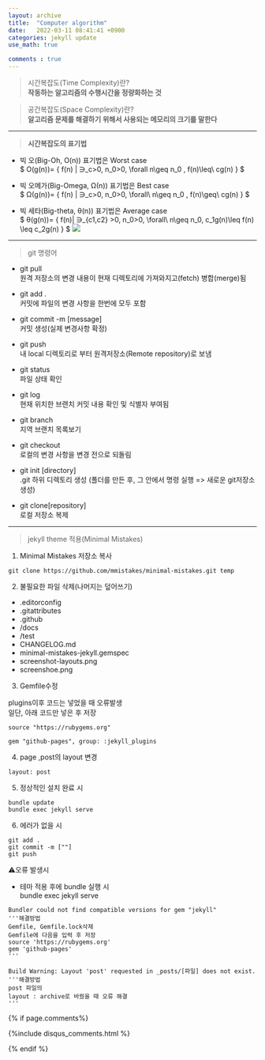 ```yaml
---
layout: archive
title:  "Computer algorithm"
date:   2022-03-11 08:41:41 +0900
categories: jekyll update
use_math: true

comments : true
---
```






> 시간복잡도(Time Complexity)란?  
**작동하는 알고리즘의 수행시간을 정량화하는 것**

> 공간복잡도(Space Complexity)란?  
**알고리즘 문제를 해결하기 위해서 사용되는 메모리의 크기를 말한다**  





---


> **시간복잡도의 표기법**  

* 빅 오(Big-Oh, O(n)) 표기법은 Worst case  
$ O(g(n))= \{ f(n) | ∋_c>0, n_0>0,  \forall n\geq n_0 , f(n)\leq\ cg(n)  \} $

* 빅 오메가(Big-Omega, Ω(n)) 표기법은 Best case  
$ Ω(g(n))= \{ f(n) | ∋_c>0, n_0>0, \forall\ n\geq n_0 , f(n)\geq\ cg(n) \} $

* 빅 세타(Big-theta, θ(n)) 표기법은 Average case  
$ θ(g(n))= \{ f(n)| ∋_{c1,c2} >0, n_0>0, \forall\ n\geq n_0, c_1g(n)\leq f(n) \leq c_2g(n) \} $
![](https://img1.daumcdn.net/thumb/R1280x0/?scode=mtistory2&fname=https%3A%2F%2Fblog.kakaocdn.net%2Fdn%2FHUzQN%2FbtqysMgY8dl%2FREOiLThX3PM65wWCKGZo8k%2Fimg.jpg)

---

> git 명령어

* git pull  
원격 저장소의 변경 내용이 현재 디렉토리에 가져와지고(fetch) 병합(merge)됨  

* git add .  
커밋에 파일의 변경 사항을 한번에 모두 포함  

* git commit -m [message]  
커밋 생성(실제 변경사항 확정)  

* git push  
내 local 디렉토리로 부터 원격저장소(Remote repository)로 보냄  

* git status  
파일 상태 확인  

* git log  
현재 위치한 브랜치 커밋 내용 확인 및 식별자 부여됨  

* git branch  
지역 브랜치 목록보기  

* git checkout  
로컬의 변경 사항을 변경 전으로 되돌림  

* git init [directory]  
.git 하위 디렉토리 생성 (폴더를 만든 후, 그 안에서 명령 실행 => 새로운 git저장소 생성)  

* git clone[repository]  
로컬 저장소 복제  


---
> jekyll theme 적용(Minimal Mistakes)  

 1. Minimal Mistakes 저장소 복사  

~~~
git clone https://github.com/mmistakes/minimal-mistakes.git temp  
~~~  


 2. 불필요한 파일 삭제(나머지는 덮어쓰기)

* .editorconfig
* .gitattributes
* .github
* /docs
* /test
* CHANGELOG.md
* minimal-mistakes-jekyll.gemspec
* screenshot-layouts.png
* screenshoe.png

 3. Gemfile수정  

plugins이후 코드는 넣었을 때 오류발생  
일단, 아래 코드만 넣은 후 저장    
~~~
source "https://rubygems.org"

gem "github-pages", group: :jekyll_plugins
~~~  

 4. page ,post의 layout 변경  
~~~
layout: post
~~~  

 5. 정상적인 설치 완료 시
~~~
bundle update
bundle exec jekyll serve
~~~  

 6. 에러가 없을 시 
~~~
git add .
git commit -m [""]
git push
~~~  



⚠️오류 발생시  
* 테마 적용 후에 bundle 실행 시  
bundle exec jekyll serve  

  

~~~
Bundler could not find compatible versions for gem "jekyll"
'''해결방법
Gemfile, Gemfile.lock삭제  
Gemfile에 다음을 입력 후 저장
source 'https://rubygems.org'
gem 'github-pages'
'''
~~~  



~~~
Build Warning: Layout 'post' requested in _posts/[파일] does not exist.
'''해결방법
post 파일의 
layout : archive로 바꿨을 때 오류 해결
'''
~~~  

{% if page.comments%}

{%include disqus_comments.html %}

{% endif %}  